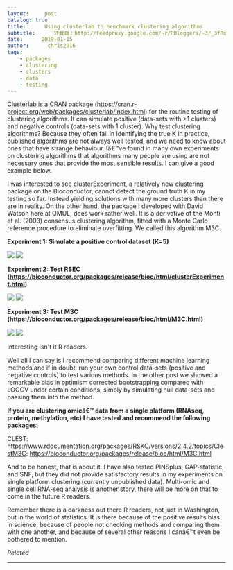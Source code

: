 ```yaml
---
layout:     post
catalog: true
title:      Using clusterlab to benchmark clustering algorithms
subtitle:      转载自：http://feedproxy.google.com/~r/RBloggers/~3/_3fRqFHFaDI/
date:      2019-01-15
author:      chris2016
tags:
    - packages
    - clustering
    - clusters
    - data
    - testing
---
```






Clusterlab is a CRAN package (https://cran.r-project.org/web/packages/clusterlab/index.html) for the routine testing of clustering algorithms. It can simulate positive (data-sets with >1 clusters) and negative controls (data-sets with 1 cluster). Why test clustering algorithms? Because they often fail in identifying the true K in practice, published algorithms are not always well tested, and we need to know about ones that have strange behaviour. Iâ€™ve found in many own experiments on clustering algorithms that algorithms many people are using are not necessary ones that provide the most sensible results. I can give a good example below.

I was interested to see clusterExperiment, a relatively new clustering package on the Bioconductor, cannot detect the ground truth K in my testing so far. Instead yielding solutions with many more clusters than there are in reality. On the other hand, the package I developed with David Watson here at QMUL, does work rather well. It is a derivative of the Monti et al. (2003) consensus clustering algorithm, fitted with a Monte Carlo reference procedure to eliminate overfitting. We called this algorithm M3C.

**Experiment 1: Simulate a positive control dataset (K=5)**

![](https://intobioinformatics.files.wordpress.com/2019/01/pcalabeled_real.png?w=360&resize=360%2C277)
![](https://intobioinformatics.files.wordpress.com/2019/01/pcalabeled_real.png?w=360&resize=360%2C277)


**Experiment 2: Test RSEC (https://bioconductor.org/packages/release/bioc/html/clusterExperiment.html)**

![](https://intobioinformatics.files.wordpress.com/2019/01/rsec_test.png?w=438&resize=438%2C337)
![](https://intobioinformatics.files.wordpress.com/2019/01/rsec_test.png?w=438&resize=438%2C337)


**Experiment 3: Test M3C (https://bioconductor.org/packages/release/bioc/html/M3C.html)**

![](https://intobioinformatics.files.wordpress.com/2019/01/pcalabeled_m3c.png?w=387&resize=387%2C298)
![](https://intobioinformatics.files.wordpress.com/2019/01/pcalabeled_m3c.png?w=387&resize=387%2C298)


Interesting isn't it R readers.

Well all I can say is I recommend comparing different machine learning methods and if in doubt, run your own control data-sets (positive and negative controls) to test various methods. In the other post we showed a remarkable bias in optimism corrected bootstrapping compared with LOOCV under certain conditions, simply by simulating null data-sets and passing them into the method.

**If you are clustering omicâ€™ data from a single platform (RNAseq, protein, methylation, etc) I have tested and recommend the following packages:**

CLEST: https://www.rdocumentation.org/packages/RSKC/versions/2.4.2/topics/ClestM3C: https://bioconductor.org/packages/release/bioc/html/M3C.html

And to be honest, that is about it. I have also tested PINSplus, GAP-statistic, and SNF, but they did not provide satisfactory results in my experiments on single platform clustering (currently unpublished data). Multi-omic and single cell RNA-seq analysis is another story, there will be more on that to come in the future R readers.

Remember there is a darkness out there R readers, not just in Washington, but in the world of statistics. It is there because of the positive results bias in science, because of people not checking methods and comparing them with one another, and because of several other reasons I canâ€™t even be bothered to mention.

 


*Related*








---
